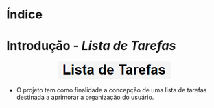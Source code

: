 # Índice



# Introdução - _Lista de Tarefas_

<p align="center">
  <img src="https://github.com/DaniloFelype/projeto-array/blob/main/img/tarefas-fundo.png">
</p>

+ O projeto tem como finalidade a concepção de uma lista de tarefas destinada a aprimorar a organização do usuário.

# 